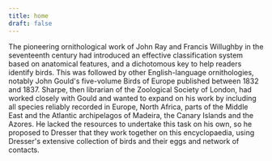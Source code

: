 ```yaml
---
title: home
draft: false
---
```


The pioneering ornithological work of John Ray and Francis Willughby in the seventeenth century had introduced an effective classification system based on anatomical features, and a dichotomous key to help readers identify birds. This was followed by other English-language ornithologies, notably John Gould's five-volume Birds of Europe published between 1832 and 1837. Sharpe, then librarian of the Zoological Society of London, had worked closely with Gould and wanted to expand on his work by including all species reliably recorded in Europe, North Africa, parts of the Middle East and the Atlantic archipelagos of Madeira, the Canary Islands and the Azores. He lacked the resources to undertake this task on his own, so he proposed to Dresser that they work together on this encyclopaedia, using Dresser's extensive collection of birds and their eggs and network of contacts.
